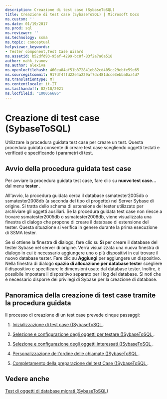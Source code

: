 ```yaml
---
description: Creazione di test case (SybaseToSQL)
title: Creazione di test case (SybaseToSQL) | Microsoft Docs
ms.custom: ''
ms.date: 01/19/2017
ms.prod: sql
ms.reviewer: ''
ms.technology: ssma
ms.topic: conceptual
helpviewer_keywords:
- Tester component,Test Case Wizard
ms.assetid: b52dfd93-95af-4299-bc8f-83f2a7a6a518
author: nahk-ivanov
ms.author: alexiva
ms.openlocfilehash: 460ea84af51b872841eb82cd405cc29ebfe59e65
ms.sourcegitcommit: 917df4ffd22e4a229af7dc481dcce3ebba0aa4d7
ms.translationtype: MT
ms.contentlocale: it-IT
ms.lasthandoff: 02/10/2021
ms.locfileid: "100056686"
---
```

# <a name="creating-test-cases-sybasetosql"></a>Creazione di test case (SybaseToSQL)
Utilizzare la procedura guidata test case per creare un test. Questa procedura guidata consente di creare test case scegliendo oggetti testati e verificati e specificando i parametri di test.  
  
## <a name="starting-the-test-case-wizard"></a>Avvio della procedura guidata test case  
Per avviare la procedura guidata test case, fare clic su **nuovo test case...** dal menu **tester** .  
  
All'avvio, la procedura guidata cerca il database ssmatester2005db o ssmatester2008db (a seconda del tipo di progetto) nel Server Sybase di origine. Si tratta dello schema di estensione del tester utilizzato per archiviare gli oggetti ausiliari. Se la procedura guidata test case non riesce a trovare ssmatester2005db o ssmatester2008db, viene visualizzata una finestra di dialogo che propone di creare il database di estensione del tester. Questa situazione si verifica in genere durante la prima esecuzione di SSMA tester.  
  
Se si ottiene la finestra di dialogo, fare clic su **Sì** per creare il database del tester Sybase nel server di origine. Verrà visualizzata una nuova finestra di dialogo in cui è necessario aggiungere uno o più dispositivi in cui trovare il nuovo database tester. Fare clic su **Aggiungi** per aggiungere un dispositivo. Nella finestra di dialogo **spazio di allocazione per database tester** scegliere il dispositivo e specificare le dimensioni usate dal database tester. Inoltre, è possibile impostare il dispositivo separato per i log del database. Si noti che è necessario disporre dei privilegi di Sybase per la creazione di database.  
  
## <a name="overview-of-creating-test-cases-using-the-wizard"></a>Panoramica della creazione di test case tramite la procedura guidata  
Il processo di creazione di un test case prevede cinque passaggi:  
  
1.  [Inizializzazione di test case &#40;&#41;SybaseToSQL ](../../ssma/sybase/initializing-test-cases-sybasetosql.md).  
  
2.  [Selezione e configurazione degli oggetti per testare &#40;&#41;SybaseToSQL ](../../ssma/sybase/selecting-and-configuring-objects-to-test-sybasetosql.md).  
  
3.  [Selezione e configurazione degli oggetti interessati &#40;&#41;SybaseToSQL ](../../ssma/sybase/selecting-and-configuring-affected-objects-sybasetosql.md).  
  
4.  [Personalizzazione dell'ordine delle chiamate &#40;&#41;SybaseToSQL ](../../ssma/sybase/customizing-calls-order-sybasetosql.md).  
  
5.  [Completamento della preparazione del test Case &#40;&#41;SybaseToSQL ](../../ssma/sybase/finishing-test-case-preparation-sybasetosql.md).  
  
## <a name="see-also"></a>Vedere anche  
[Test di oggetti di database migrati &#40;SybaseToSQL&#41;](../../ssma/sybase/testing-migrated-database-objects-sybasetosql.md)  
  

